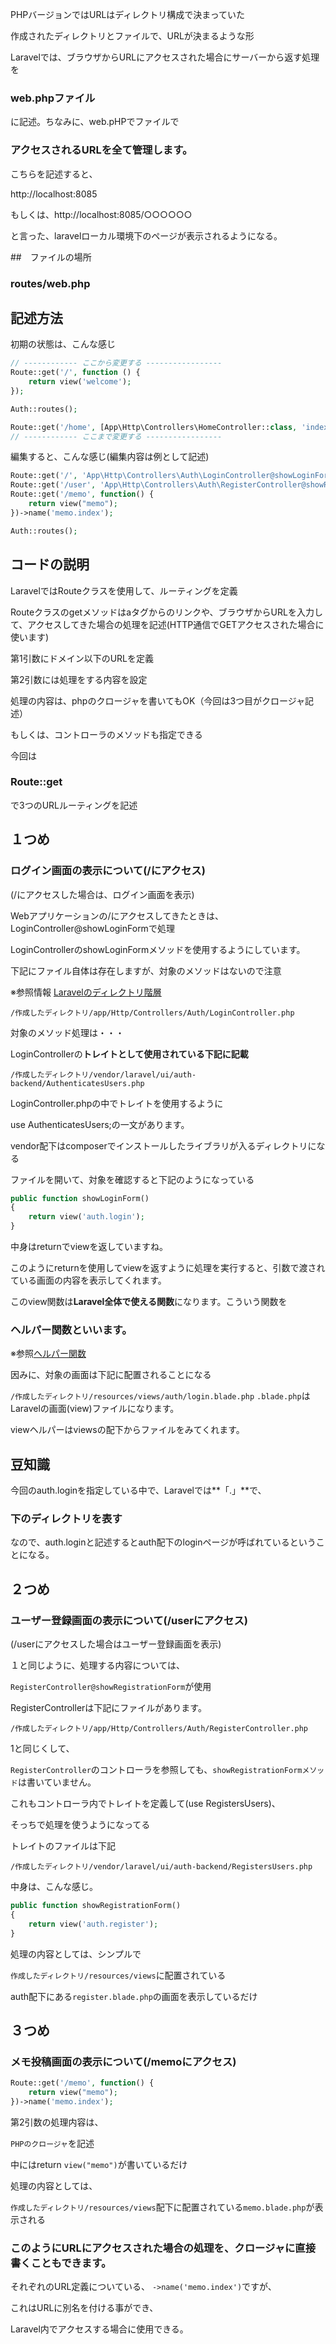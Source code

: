 PHPバージョンではURLはディレクトリ構成で決まっていた

作成されたディレクトリとファイルで、URLが決まるような形

Laravelでは、ブラウザからURLにアクセスされた場合にサーバーから返す処理を

### web.phpファイル
に記述。ちなみに、web.pHPでファイルで

### アクセスされるURLを全て管理します。

こちらを記述すると、

http://localhost:8085 

もしくは、http://localhost:8085/○○○○○○

と言った、laravelローカル環境下のページが表示されるようになる。

##　ファイルの場所

### routes/web.php

## 記述方法

初期の状態は、こんな感じ
```php
// ------------ ここから変更する -----------------
Route::get('/', function () {
    return view('welcome');
});

Auth::routes();

Route::get('/home', [App\Http\Controllers\HomeController::class, 'index'])->name('home');
// ------------ ここまで変更する -----------------

```

編集すると、こんな感じ(編集内容は例として記述)
```php
Route::get('/', 'App\Http\Controllers\Auth\LoginController@showLoginForm')->name('login.index');
Route::get('/user', 'App\Http\Controllers\Auth\RegisterController@showRegistrationForm')->name('user.register');
Route::get('/memo', function() {
    return view("memo");
})->name('memo.index');

Auth::routes();


```

## コードの説明
LaravelではRouteクラスを使用して、ルーティングを定義

Routeクラスのgetメソッドはaタグからのリンクや、ブラウザからURLを入力して、アクセスしてきた場合の処理を記述(HTTP通信でGETアクセスされた場合に使います)

第1引数にドメイン以下のURLを定義

第2引数には処理をする内容を設定

処理の内容は、phpのクロージャを書いてもOK（今回は3つ目がクロージャ記述）

もしくは、コントローラのメソッドも指定できる

今回は

### Route::get

で3つのURLルーティングを記述

## １つめ
### ログイン画面の表示について(/にアクセス)
(/にアクセスした場合は、ログイン画面を表示)

Webアプリケーションの/にアクセスしてきたときは、LoginController@showLoginFormで処理

LoginControllerのshowLoginFormメソッドを使用するようにしています。

下記にファイル自体は存在しますが、対象のメソッドはないので注意

※参照情報
[Laravelのディレクトリ階層]([knowledge/PHP/Laravel/各、ディレクトリの意味.md](https://github.com/Yasakatsu/TIL/blob/main/knowledge/PHP/Laravel/%E5%90%84%E3%80%81%E3%83%87%E3%82%A3%E3%83%AC%E3%82%AF%E3%83%88%E3%83%AA%E3%81%AE%E6%84%8F%E5%91%B3.md))

`/作成したディレクトリ/app/Http/Controllers/Auth/LoginController.php`

対象のメソッド処理は・・・

LoginControllerの**トレイトとして使用されている下記に記載**

`/作成したディレクトリ/vendor/laravel/ui/auth-backend/AuthenticatesUsers.php`

LoginController.phpの中でトレイトを使用するように

use AuthenticatesUsers;の一文があります。

vendor配下はcomposerでインストールしたライブラリが入るディレクトリになる

ファイルを開いて、対象を確認すると下記のようになっている

```php
public function showLoginForm()
{
    return view('auth.login');
}

```
中身はreturnでviewを返していますね。

このようにreturnを使用してviewを返すように処理を実行すると、引数で渡されている画面の内容を表示してくれます。

このview関数は**Laravel全体で使える関数**になります。こういう関数を

### ヘルパー関数といいます。
※参照[ヘルパー関数](https://tech.amefure.com/php-laravel-helper#header)

因みに、対象の画面は下記に配置されることになる

`/作成したディレクトリ/resources/views/auth/login.blade.php`
`.blade.php`はLaravelの画面(view)ファイルになります。

viewヘルパーはviewsの配下からファイルをみてくれます。

## 豆知識

今回のauth.loginを指定している中で、Laravelでは**「.」**で、

### 下のディレクトリを表す

なので、auth.loginと記述するとauth配下のloginページが呼ばれているということになる。

## ２つめ
### ユーザー登録画面の表示について(/userにアクセス)
(/userにアクセスした場合はユーザー登録画面を表示)

１と同じように、処理する内容については、

`RegisterController@showRegistrationForm`が使用

RegisterControllerは下記にファイルがあります。

`/作成したディレクトリ/app/Http/Controllers/Auth/RegisterController.php
`

1と同じくして、

`RegisterController`のコントローラを参照しても、`showRegistrationFormメソッド`は書いていません。

これもコントローラ内でトレイトを定義して(use RegistersUsers)、

そっちで処理を使うようになってる

トレイトのファイルは下記

`/作成したディレクトリ/vendor/laravel/ui/auth-backend/RegistersUsers.php
`

中身は、こんな感じ。

```php
public function showRegistrationForm()
{
    return view('auth.register');
}

```
処理の内容としては、シンプルで

`作成したディレクトリ/resources/views`に配置されている

auth配下にある`register.blade.php`の画面を表示しているだけ

## ３つめ
### メモ投稿画面の表示について(/memoにアクセス)
```php
Route::get('/memo', function() {
    return view("memo");
})->name('memo.index');

```
第2引数の処理内容は、

`PHPのクロージャ`を記述

中にはreturn `view("memo")`が書いているだけ

処理の内容としては、

`作成したディレクトリ/resources/views`配下に配置されている`memo.blade.php`が表示される

### このようにURLにアクセスされた場合の処理を、クロージャに直接書くこともできます。

それぞれのURL定義についている、
`->name('memo.index')`ですが、

これはURLに別名を付ける事ができ、

Laravel内でアクセスする場合に使用できる。
